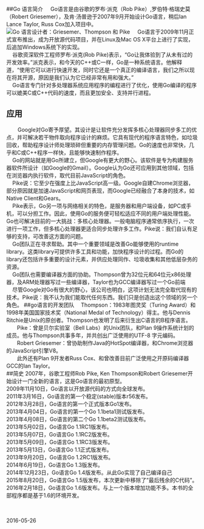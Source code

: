 ##Go 语言简介
  &nbsp;&nbsp;&nbsp;&nbsp;Go语言是由谷歌的罗布·派克（Rob Pike）,罗伯特·格瑞史莫（Robert Griesemer），及肯·汤普逊于2007年9月开始设计Go语言，稍后Ian Lance Taylor, Russ Cox加入项目中。<br />
![Go 语言设计者：Griesemer、Thompson 和 Pike](https://github.com/sunnygocms/gobook/blob/master/go_lang_base/01.1.jpg)
  &nbsp;&nbsp;&nbsp;&nbsp;Go语言于2009年11月正式宣布推出，成为开放源代码项目，并在Linux及Mac OS X平台上进行了实现，后追加Windows系统下的实现。<br />
&nbsp;&nbsp;&nbsp;&nbsp;谷歌资深软件工程师罗布·派克(Rob Pike)表示，“Go让我体验到了从未有过的开发效率。”派克表示，和今天的C++或C一样，Go是一种系统语言。他解释道，“使用它可以进行快速开发，同时它还是一个真正的编译语言，我们之所以现在将其开源，原因是我们认为它已经非常有用和强大。”<br />
  &nbsp;&nbsp;&nbsp;&nbsp;Go语言专门针对多处理器系统应用程序的编程进行了优化，使用Go编译的程序可以媲美C或C++代码的速度，而且更加安全、支持并行进程。<br />
## 应用
&nbsp;&nbsp;&nbsp;&nbsp;　Google对Go寄予厚望。其设计是让软件充分发挥多核心处理器同步多工的优点，并可解决若干物件取向程序设计的麻烦。它具有现代的程序语言特色，如垃圾回收，帮助程序设计师处理琐碎但重要的内存管理问题。Go的速度也非常快，几乎和C或C++程序一样快，且能够快速制作程序。<br />
&nbsp;&nbsp;&nbsp;&nbsp;Go的网站就是用Go所建立，但Google有更大的野心。该软件是专为构建服务器软件所设计（如Google的Gmail）。Google认为Go还可应用到其他领域，包括在浏览器内执行软件，取代目前JavaScript的角色。<br />
&nbsp;&nbsp;&nbsp;&nbsp;Pike说：它至少在强度上比JavaScript高一级。Google自建Chrome浏览器，部分原因就是加速JavaScript和网页表现，而Google已经融合了本身的技术，如Native Client和Gears。<br />
&nbsp;&nbsp;&nbsp;&nbsp;Pike表示，Go另一项与网络相关的特色，是服务器和用户端设备，如PC或手机，可以分担工作。因此，使用Go的服务便可轻松适应不同的用户端处理性能。Go也可解决目前的一大挑战：多核心处理器。一般电脑程序通常依序执行，一次进行一项工作，但多核心处理器更适合同步处理许多工作。Pike说：我们自认有足够的支持，可改善这方面的问题。<br />&nbsp;&nbsp;&nbsp;&nbsp;Go团队正在寻求帮助。其中一个重要领域是改善Go能够使用的runtime library。这类library可提供许多工具和功能，加快程序设计的过程。而Go的library还包括许多重要的设计元素，并供应处理同作、垃圾收集和其他低层杂务的资源。<br />
&nbsp;&nbsp;&nbsp;&nbsp;Go团队也需要编译器方面的协助。Thompson曾为32位元和64位元x86处理器，及ARM处理器写过一些编译器，Taylor也为GCC编译器写过一个Go前端<br />
&nbsp;&nbsp;&nbsp;&nbsp;尽管Google对Go有很大的野心，该公司也明白，这项计划无法完全取代现有的技术。Pike说：我不认为我们能取代任何东西。我们只是创造出这个领域的另一个角色。
##go语言的开发团队
　Thompson：1983年图灵奖（Turing Award）和1998年美国国家技术奖（National Medal of Technology）得主。他与Dennis Ritchie是Unix的原创者。Thompson也发明了后来衍生出C语言的B程序语言。<br />
　　Pike：曾是贝尔实验室（Bell Labs）的Unix团队，和Plan 9操作系统计划的成员。他与Thompson共事多年，并共创出广泛使用的UTF-8 字元编码。<br />
　　Robert Griesemer：曾协助制作Java的HotSpot编译器，和Chrome浏览器的JavaScript引擎V8。<br />
　　此外还有Plan 9开发者Russ Cox、和曾改善目前广泛使用之开原码编译器GCC的Ian Taylor。<br />
##简史
2007年，谷歌工程师Rob Pike, Ken Thompson和Robert Griesemer开始设计一门全新的语言，这是Go语言的最初原型。<br />
2009年11月10日，Go语言以开放源代码的方式向全球发布。<br />
2011年3月16日，Go语言的第一个稳定(stable)版本r56发布。<br />
2012年3月28日，Go语言的第一个正式版本Go1发布。<br />
2013年4月04日，Go语言的第一个Go 1.1beta1测试版发布。<br />
2013年4月08日，Go语言的第二个Go 1.1beta2测试版发布。<br />
2013年5月02日，Go语言Go 1.1RC1版发布。<br />
2013年5月07日，Go语言Go 1.1RC2版发布。<br />
2013年5月09日，Go语言Go 1.1RC3版发布。 <br />
2013年5月13日，Go语言Go 1.1正式版发布。<br />
2013年9月20日，Go语言Go 1.2RC1版发布。<br />
2014年6月19日，Go语言Go 1.3版发布。<br />
2014年12月23日，Go语言Go 1.4版发布。从此Go实现了自己编译自己<br />
2015年8月20日，Go语言Go 1.5版发布，本次更新中移除了”最后残余的C代码”。<br />
2016年2月18日，Go语言Go 1.6版发布。与上一个版本增加功能不多。本书的全部程序都是基于1.6的环境开发。<br /><br /><br />

2016-05-26
